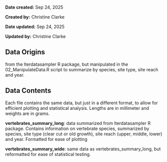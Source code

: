 **Date created:** Sep 24, 2025

**Created by:** Christine Clarke

**Date updated:** Sep 24, 2025

**Updated by:** Christine Clarke

## Data Origins
from the lterdatasampler R package, but manipulated in the 02_ManipulateData.R script to summarize by species, site type, site reach and year. 

## Data Contents

Each file contains the same data, but just in a different format, to allow for efficient plotting and statistical analysis. Lengths are in millimeter and weights are in grams.

**vertebrates_summary_long**: data summarized from lterdatasampler R package. Contains information on vertebrate species, summarized by species, site type (clear cut or old growth), site reach (upper, middle, lower) and year. Formatted for ease of plotting

**vertebrates_summary_wide**: same data as vertebrates_summary_long, but reformatted for ease of statistical testing.